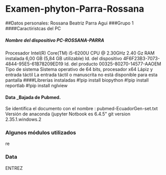 # Examen-phyton-Parra-Rossana
##Datos personales: Rossana Beatriz Parra Agui
###Grupo 1
####Caractiristcas del PC
##### Nombre del dispositivo	PC-ROSSANA-PARRA
Procesador	Intel(R) Core(TM) i5-6200U CPU @ 2.30GHz   2.40 Gz
RAM instalada	6,00 GB (5,84 GB utilizable)
Id. del dispositivo	4F6F23B3-7073-4844-95E5-61B78209ED19
Id. del producto	00325-80270-14577-AAOEM
Tipo de sistema	Sistema operativo de 64 bits, procesador x64
Lápiz y entrada táctil	La entrada táctil o manuscrita no está disponible para esta pantalla
####Librerías instaladas 
#!pip install biopython
#!pip install reportlab
#!pip install nglview                    
####  Data _Bajada de Pubmed. 
Se identifica el documento con el nombre : pubmed-EcuadorGen-set.txt
Versión de anaconda (jupyter  Notbook es 6.4.5" 
git version 2.35.1.windows.2
###  Algunos módulos utilizados 
re 
###  Data   
ENTREZ
